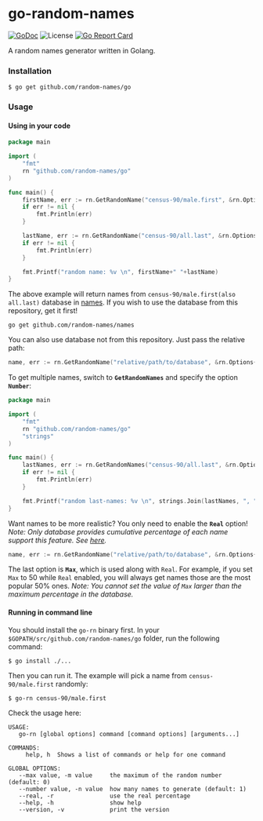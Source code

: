 # go-random-names

[![GoDoc](https://godoc.org/github.com/random-names/go?status.svg)](https://godoc.org/github.com/random-names/go)
![License](https://img.shields.io/badge/License-MIT-blue.svg)
[![Go Report Card](https://goreportcard.com/badge/github.com/random-names/go)](https://goreportcard.com/report/github.com/random-names/go)

A random names generator written in Golang.

### Installation

```
$ go get github.com/random-names/go
```

### Usage

#### Using in your code

```go
package main

import (
	"fmt"
	rn "github.com/random-names/go"
)

func main() {
	firstName, err := rn.GetRandomName("census-90/male.first", &rn.Options{})
	if err != nil {
		fmt.Println(err)
	}

	lastName, err := rn.GetRandomName("census-90/all.last", &rn.Options{})
	if err != nil {
		fmt.Println(err)
	}

	fmt.Printf("random name: %v \n", firstName+" "+lastName)
}

```

The above example will return names from `census-90/male.first(also all.last)` database in [names](https://github.com/random-names/names/tree/master/census-90). If you wish to use the database from this repository, get it first!

```
go get github.com/random-names/names
```

You can also use database not from this repository. Just pass the relative path:

```go
name, err := rn.GetRandomName("relative/path/to/database", &rn.Options{})
```

To get multiple names, switch to **`GetRandomNames`** and specify the option **`Number`**:

```go
package main

import (
	"fmt"
	rn "github.com/random-names/go"
	"strings"
)

func main() {
	lastNames, err := rn.GetRandomNames("census-90/all.last", &rn.Options{Number: 5})
	if err != nil {
		fmt.Println(err)
	}

	fmt.Printf("random last-names: %v \n", strings.Join(lastNames, ", "))
}

```

Want names to be more realistic? You only need to enable the **`Real`** option!
*Note: Only database provides cumulative percentage of each name support this feature. See [here](https://github.com/random-names/names/tree/master/README.md#database-structure).*

```go
name, err := rn.GetRandomName("relative/path/to/database", &rn.Options{Real: true})
```

The last option is **`Max`**, which is used along with `Real`. For example, if you set `Max` to 50 while `Real` enabled, you will always get names those are the most popular 50% ones.
*Note: You cannot set the value of `Max` larger than the maximum percentage in the database.*

#### Running in command line

You should install the `go-rn` binary first. In your `$GOPATH/src/github.com/random-names/go` folder, run the following command:

```
$ go install ./...
```

Then you can run it. The example will pick a name from `census-90/male.first` randomly:

```
$ go-rn census-90/male.first
```

Check the usage here:

```
USAGE:
   go-rn [global options] command [command options] [arguments...]

COMMANDS:
     help, h  Shows a list of commands or help for one command

GLOBAL OPTIONS:
   --max value, -m value     the maximum of the random number (default: 0)
   --number value, -n value  how many names to generate (default: 1)
   --real, -r                use the real percentage
   --help, -h                show help
   --version, -v             print the version
```
